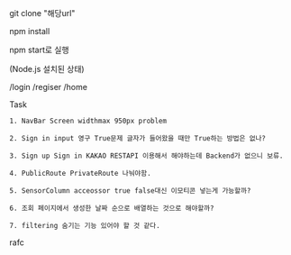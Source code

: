 git clone "해당url"

npm install

npm start로 실행

(Node.js 설치된 상태)


/login
/regiser
/home


Task

    1. NavBar Screen widthmax 950px problem

    2. Sign in input 영구 True문제 글자가 들어왔을 때만 True하는 방법은 없나?

    3. Sign up Sign in KAKAO RESTAPI 이용해서 해야하는데 Backend가 없으니 보류.

    4. PublicRoute PrivateRoute 나눠야함.
    
    5. SensorColumn acceossor true false대신 이모티콘 넣는게 가능할까?

    6. 조회 페이지에서 생성한 날짜 순으로 배열하는 것으로 해야할까? 

    7. filtering 숨기는 기능 있어야 할 것 같다.


rafc